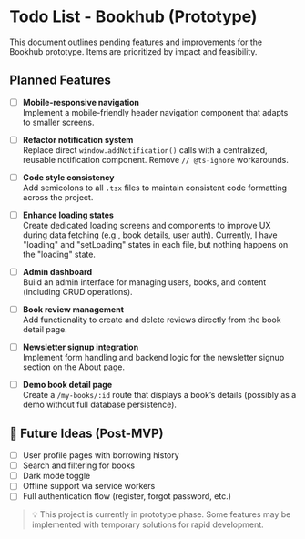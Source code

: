 # Todo List - Bookhub (Prototype)

This document outlines pending features and improvements for the Bookhub prototype. Items are prioritized by impact and feasibility.

## Planned Features

- [ ] **Mobile-responsive navigation**  
  Implement a mobile-friendly header navigation component that adapts to smaller screens.

- [ ] **Refactor notification system**  
  Replace direct `window.addNotification()` calls with a centralized, reusable notification component. Remove `// @ts-ignore` workarounds.

- [ ] **Code style consistency**  
  Add semicolons to all `.tsx` files to maintain consistent code formatting across the project.

- [ ] **Enhance loading states**  
  Create dedicated loading screens and components to improve UX during data fetching (e.g., book details, user auth).
  Currently, I have "loading" and "setLoading" states in each file, but nothing happens on the "loading" state.

- [ ] **Admin dashboard**  
  Build an admin interface for managing users, books, and content (including CRUD operations).

- [ ] **Book review management**  
  Add functionality to create and delete reviews directly from the book detail page.

- [ ] **Newsletter signup integration**  
  Implement form handling and backend logic for the newsletter signup section on the About page.

- [ ] **Demo book detail page**  
  Create a `/my-books/:id` route that displays a book’s details (possibly as a demo without full database persistence).

## 🔧 Future Ideas (Post-MVP)

- [ ] User profile pages with borrowing history
- [ ] Search and filtering for books
- [ ] Dark mode toggle
- [ ] Offline support via service workers
- [ ] Full authentication flow (register, forgot password, etc.)

> 💡 This project is currently in prototype phase. Some features may be implemented with temporary solutions for rapid development.